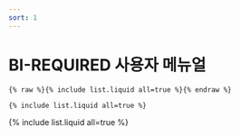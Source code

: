 ```yaml
---
sort: 1
---
```


# BI-REQUIRED 사용자 메뉴얼

```
{% raw %}{% include list.liquid all=true %}{% endraw %}

{% include list.liquid all=true %}
```

{% include list.liquid all=true %}

